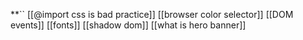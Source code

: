 **``
[[@import css is bad practice]]
[[browser color selector]]
[[DOM events]]
[[fonts]]
[[shadow dom]]
[[what is hero banner]]